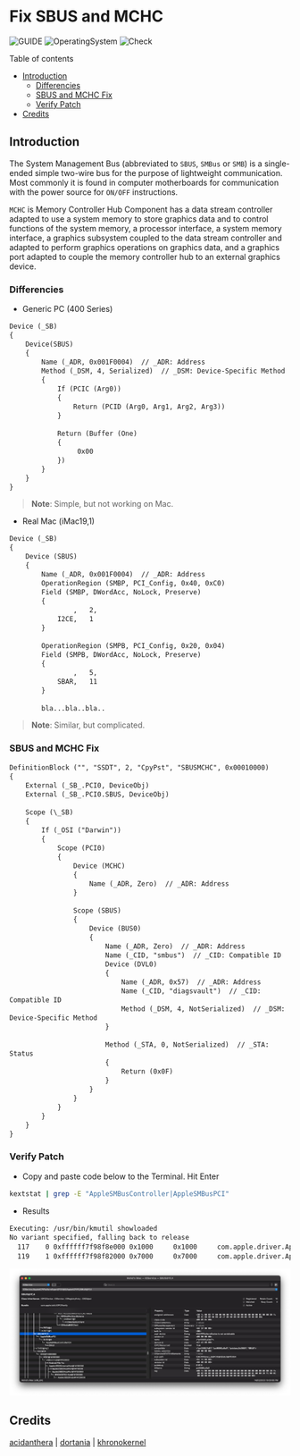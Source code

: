 # Fix SBUS and MCHC

![GUIDE](https://img.shields.io/badge/Guide-SBUS&MCHC-purple)
![OperatingSystem](https://img.shields.io/badge/OS-Hackintosh-blue)
![Check](https://img.shields.io/badge/Status-Pass-brightgreen)

Table of contents

- [Introduction](#introduction)
  - [Differencies](#differencies)
  - [SBUS and MCHC Fix](#sbus-and-mchc-fix)
  - [Verify Patch](#verify-patch)
- [Credits](#credits)

## Introduction

The System Management Bus (abbreviated to `SBUS`, `SMBus` or `SMB`) is a single-ended simple two-wire bus for the purpose of lightweight communication. Most commonly it is found in computer motherboards for communication with the power source for `ON/OFF` instructions.

`MCHC` is Memory Controller Hub Component has a data stream controller adapted to use a system memory to store graphics data and to control functions of the system memory, a processor interface, a system memory interface, a graphics subsystem coupled to the data stream controller and adapted to perform graphics operations on graphics data, and a graphics port adapted to couple the memory controller hub to an external graphics device.

### Differencies

- Generic PC (400 Series)

```asl
Device (_SB)
{
    Device(SBUS)
    {
        Name (_ADR, 0x001F0004)  // _ADR: Address
        Method (_DSM, 4, Serialized)  // _DSM: Device-Specific Method
        {
            If (PCIC (Arg0))
            {
                Return (PCID (Arg0, Arg1, Arg2, Arg3))
            }

            Return (Buffer (One)
            {
                 0x00
            })
        }
    }
}
```

> **Note**: Simple, but not working on Mac.

- Real Mac (iMac19,1)

```asl
Device (_SB)
{
    Device (SBUS)
    {
        Name (_ADR, 0x001F0004)  // _ADR: Address
        OperationRegion (SMBP, PCI_Config, 0x40, 0xC0)
        Field (SMBP, DWordAcc, NoLock, Preserve)
        {
                ,   2, 
            I2CE,   1
        }

        OperationRegion (SMPB, PCI_Config, 0x20, 0x04)
        Field (SMPB, DWordAcc, NoLock, Preserve)
        {
                ,   5, 
            SBAR,   11
        }

        bla...bla..bla..
```

> **Note**: Similar, but complicated.

### SBUS and MCHC Fix

```asl
DefinitionBlock ("", "SSDT", 2, "CpyPst", "SBUSMCHC", 0x00010000)
{
    External (_SB_.PCI0, DeviceObj)
    External (_SB_.PCI0.SBUS, DeviceObj)

    Scope (\_SB)
    {
        If (_OSI ("Darwin"))
        {
            Scope (PCI0)
            {
                Device (MCHC)
                {
                    Name (_ADR, Zero)  // _ADR: Address
                }

                Scope (SBUS)
                {
                    Device (BUS0)
                    {
                        Name (_ADR, Zero)  // _ADR: Address
                        Name (_CID, "smbus")  // _CID: Compatible ID
                        Device (DVL0)
                        {
                            Name (_ADR, 0x57)  // _ADR: Address
                            Name (_CID, "diagsvault")  // _CID: Compatible ID
                            Method (_DSM, 4, NotSerialized)  // _DSM: Device-Specific Method
                        }

                        Method (_STA, 0, NotSerialized)  // _STA: Status
                        {
                            Return (0x0F)
                        }
                    }
                }
            }
        }
    }
}
```

### Verify Patch

- Copy and paste code below to the Terminal. Hit Enter

```zsh
kextstat | grep -E "AppleSMBusController|AppleSMBusPCI"
```

- Results

```zsh
Executing: /usr/bin/kmutil showloaded
No variant specified, falling back to release
  117    0 0xffffff7f98f8e000 0x1000     0x1000     com.apple.driver.AppleSMBusPCI (1.0.14d1) C1AA2399-471C-3658-9ED3-A15CCE483B5C <16 7 6 3>
  119    1 0xffffff7f98f82000 0x7000     0x7000     com.apple.driver.AppleSMBusController (1.0.18d1) B08EB2EC-D580-35FD-B4C7-9F883C6E669E <118 16 15 7 6 3>

```

![sbus-bus0](sbusfix.png)

## Credits

[acidanthera](https://github.com/acidanthera/) | [dortania](https://github.com/dortania) | [khronokernel](https://github.com/khronokernel)
